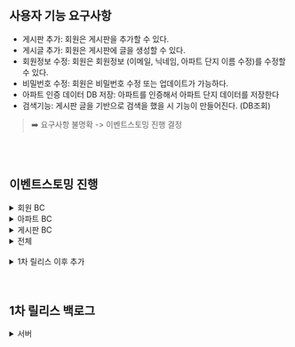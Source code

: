 ## 사용자 기능 요구사항

- 게시판 추가: 회원은 게시판을 추가할 수 있다.
- 게시글 추가: 회원은 게시판에 글을 생성할 수 있다.
- 회원정보 수정: 회원은 회원정보 (이메일, 닉네임, 아파트 단지 이름 수정)를 수정할 수 있다.
- 비밀번호 수정: 회원은 비밀번호 수정 또는 업데이트가 가능하다.
- 아파트 인증 데이터 DB 저장: 아파트를 인증해서 아파트 단지 데이터를 저장한다
- 검색기능: 게시판 글을 기반으로 검색을 했을 시 기능이 만들어진다. (DB조회)

> ➡️ 요구사항 불명확 -> 이벤트스토밍 진행 결정


<br/>
<br/>


## 이벤트스토밍 진행


<details>
<summary>회원 BC</summary>

![Blank diagram (3).png](imgfile%2FBlank%20diagram%20%283%29.png)

</details>


<details>
<summary>아파트 BC</summary>

![Blank diagram - Page 2 (8).png](imgfile%2FBlank%20diagram%20-%20Page%202%20%288%29.png)

</details>




<details>
<summary>게시판 BC</summary>

![shareIn (3).jpg](imgfile%2FshareIn%20%283%29.jpg)

</details>



<details>
<summary>전체</summary>

![shareIn (4).jpg](imgfile%2FshareIn%20%284%29.jpg)

</details>




<br/>

<details>
<summary>1차 릴리스 이후 추가</summary>

![shareIn (5).jpg](imgfile%2FshareIn%20%285%29.jpg)

</details>



<br/>
<br/>


## 1차 릴리스 백로그


<details>
<summary>서버</summary>

<table>
  <tr>
   <td>BC
   </td>
   <td>커맨드
   </td>
   <td>액터
   </td>
   <td>정책
   </td>
   <td>써드파티 (클라이언트에서 처리)
   </td>
  </tr>
  <tr>
   <td>회원BC
   </td>
   <td>회원가입
   </td>
   <td>비회원
   </td>
   <td>회원정보동의되면가입됨
   </td>
   <td>애플OAuth, 구글OAuth, 네이버OAuth, 카카오OAuth
   </td>
  </tr>
  <tr>
   <td>회원BC
   </td>
   <td>회원정보변경
   </td>
   <td>회원
   </td>
   <td>
   </td>
   <td>
   </td>
  </tr>
  <tr>
   <td>회원BC
   </td>
   <td>회원아파트정보변경
   </td>
   <td>회원
   </td>
   <td>
   </td>
   <td>
   </td>
  </tr>
  <tr>
   <td>회원BC
   </td>
   <td>회원정보삭제
   </td>
   <td>회원
   </td>
   <td>
   </td>
   <td>
   </td>
  </tr>
  <tr>
   <td>회원BC
   </td>
   <td>로그인
   </td>
   <td>비로그인회원
   </td>
   <td>
   </td>
   <td>애플OAuth, 구글OAuth, 네이버OAuth, 카카오OAuth
   </td>
  </tr>
  <tr>
   <td>회원BC
   </td>
   <td>로그아웃
   </td>
   <td>로그인회원
   </td>
   <td>
   </td>
   <td>
   </td>
  </tr>
  <tr>
   <td>아파트BC
   </td>
   <td>아파트인증
   </td>
   <td>아파트비인증회원
   </td>
   <td>
   </td>
   <td>카카오맵API
   </td>
  </tr>
  <tr>
   <td>아파트BC
   </td>
   <td>아파트정보조회됨
   </td>
   <td>관리자
   </td>
   <td>
   </td>
   <td>
   </td>
  </tr>
  <tr>
   <td>아파트BC
   </td>
   <td>아파트정보생성
   </td>
   <td>관리자
   </td>
   <td>
   </td>
   <td>
   </td>
  </tr>
  <tr>
   <td>아파트BC
   </td>
   <td>아파트정보수정
   </td>
   <td>관리자
   </td>
   <td>
   </td>
   <td>
   </td>
  </tr>
  <tr>
   <td>게시판 BC
   </td>
   <td>게시판생성
   </td>
   <td>아파트회원
   </td>
   <td>게시판생성요청승인 되면 게시판 생성
   </td>
   <td>
   </td>
  </tr>
  <tr>
   <td>게시판 BC
   </td>
   <td>게시판리스트조회
   </td>
   <td>아파트회원
   </td>
   <td>
   </td>
   <td>
   </td>
  </tr>
  <tr>
   <td>게시판 BC
   </td>
   <td>게시판변경
   </td>
   <td>게시판생성회원
   </td>
   <td>
   </td>
   <td>
   </td>
  </tr>
  <tr>
   <td>게시판 BC
   </td>
   <td>게시판삭제
   </td>
   <td>게시판생성회원
   </td>
   <td>
   </td>
   <td>
   </td>
  </tr>
  <tr>
   <td>게시판 BC
   </td>
   <td>게시판요청조회
   </td>
   <td>관리자
   </td>
   <td>
   </td>
   <td>
   </td>
  </tr>
  <tr>
   <td>게시판 BC
   </td>
   <td>게시판요청승인
   </td>
   <td>관리자
   </td>
   <td>게시판정보를 아파트게시판에 추가
   </td>
   <td>
   </td>
  </tr>
  <tr>
   <td>게시판 BC
   </td>
   <td>게시판요청반려
   </td>
   <td>관리자
   </td>
   <td>
   </td>
   <td>
   </td>
  </tr>
  <tr>
   <td>게시판 BC
   </td>
   <td>아파트게시글추가
   </td>
   <td>아파트인증회원
   </td>
   <td>
   </td>
   <td>
   </td>
  </tr>
  <tr>
   <td>게시판 BC
   </td>
   <td>아파트게시글조회
   </td>
   <td>아파트인증회원
   </td>
   <td>
   </td>
   <td>
   </td>
  </tr>
  <tr>
   <td>게시판 BC
   </td>
   <td>아파트게시글수정
   </td>
   <td>게시글작성자
   </td>
   <td>
   </td>
   <td>
   </td>
  </tr>
  <tr>
   <td>게시판 BC
   </td>
   <td>아파트게시글삭제
   </td>
   <td>게시글작성자
   </td>
   <td>
   </td>
   <td>
   </td>
  </tr>
  <tr>
   <td>게시판 BC
   </td>
   <td>아파트게시글리스트조회
   </td>
   <td>아파트인증회원
   </td>
   <td>
   </td>
   <td>
   </td>
  </tr>
  <tr>
   <td>게시판 BC
   </td>
   <td>아파트게시글검색
   </td>
   <td>아파트인증회원
   </td>
   <td>
   </td>
   <td>
   </td>
  </tr>
  <tr>
   <td>게시판 BC
   </td>
   <td>신고추가
   </td>
   <td>아파트인증회원
   </td>
   <td>
   </td>
   <td>
   </td>
  </tr>
  <tr>
   <td>게시판 BC
   </td>
   <td>신고조회
   </td>
   <td>관리자
   </td>
   <td>
   </td>
   <td>
   </td>
  </tr>
  <tr>
   <td>게시판 BC
   </td>
   <td>신고처리
   </td>
   <td>Sys
   </td>
   <td>10번이상신고되면영구정지
   </td>
   <td>
   </td>
  </tr>
</table>


</details>
